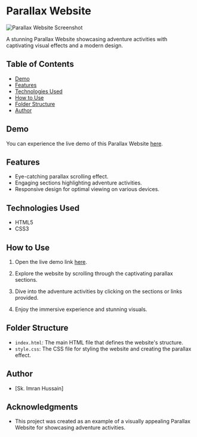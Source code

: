 # Parallax Website

![Parallax Website Screenshot](screenshot.png)

A stunning Parallax Website showcasing adventure activities with captivating visual effects and a modern design.

## Table of Contents

- [Demo](#demo)
- [Features](#features)
- [Technologies Used](#technologies-used)
- [How to Use](#how-to-use)
- [Folder Structure](#folder-structure)
- [Author](#author)

## Demo

You can experience the live demo of this Parallax Website [here](https://skimran-coder.github.io/Parallax-Website/).

## Features

- Eye-catching parallax scrolling effect.
- Engaging sections highlighting adventure activities.
- Responsive design for optimal viewing on various devices.

## Technologies Used

- HTML5
- CSS3

## How to Use

1. Open the live demo link [here](https://skimran-coder.github.io/Parallax-Website/).

2. Explore the website by scrolling through the captivating parallax sections.

3. Dive into the adventure activities by clicking on the sections or links provided.

4. Enjoy the immersive experience and stunning visuals.

## Folder Structure

- `index.html`: The main HTML file that defines the website's structure.
- `style.css`: The CSS file for styling the website and creating the parallax effect.

## Author

- [Sk. Imran Hussain]

## Acknowledgments

- This project was created as an example of a visually appealing Parallax Website for showcasing adventure activities.

